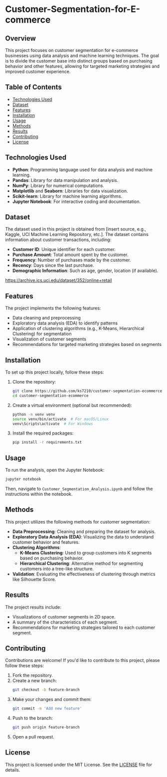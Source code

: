 # Customer-Segmentation-for-E-commerce


## Overview

This project focuses on customer segmentation for e-commerce businesses using data analysis and machine learning techniques. The goal is to divide the customer base into distinct groups based on purchasing behavior and other features, allowing for targeted marketing strategies and improved customer experience.

## Table of Contents

- [Technologies Used](#technologies-used)
- [Dataset](#dataset)
- [Features](#features)
- [Installation](#installation)
- [Usage](#usage)
- [Methods](#methods)
- [Results](#results)
- [Contributing](#contributing)
- [License](#license)


## Technologies Used

- **Python**: Programming language used for data analysis and machine learning.
- **Pandas**: Library for data manipulation and analysis.
- **NumPy**: Library for numerical computations.
- **Matplotlib** and **Seaborn**: Libraries for data visualization.
- **Scikit-learn**: Library for machine learning algorithms.
- **Jupyter Notebook**: For interactive coding and documentation.

## Dataset

The dataset used in this project is obtained from [insert source, e.g., Kaggle, UCI Machine Learning Repository, etc.]. The dataset contains information about customer transactions, including:

- **Customer ID**: Unique identifier for each customer.
- **Purchase Amount**: Total amount spent by the customer.
- **Frequency**: Number of purchases made by the customer.
- **Recency**: Days since the last purchase.
- **Demographic Information**: Such as age, gender, location (if available).

https://archive.ics.uci.edu/dataset/352/online+retail

## Features

The project implements the following features:

- Data cleaning and preprocessing
- Exploratory data analysis (EDA) to identify patterns
- Application of clustering algorithms (e.g., K-Means, Hierarchical Clustering) for segmentation
- Visualization of customer segments
- Recommendations for targeted marketing strategies based on segments

## Installation

To set up this project locally, follow these steps:

1. Clone the repository:
   ```bash
   git clone https://github.com/ks7210/customer-segmentation-ecommerce.git
   cd customer-segmentation-ecommerce


2. Create a virtual environment (optional but recommended):
   ```bash
   python -m venv venv
   source venv/bin/activate  # For macOS/Linux
   venv\Scripts\activate  # For Windows
   ```

3. Install the required packages:
   ```bash
   pip install -r requirements.txt
   ```

## Usage

To run the analysis, open the Jupyter Notebook:
```bash
jupyter notebook
```
Then, navigate to `Customer_Segmentation_Analysis.ipynb` and follow the instructions within the notebook.

## Methods

This project utilizes the following methods for customer segmentation:

- **Data Preprocessing**: Cleaning and preparing the dataset for analysis.
- **Exploratory Data Analysis (EDA)**: Visualizing the data to understand customer behavior and features.
- **Clustering Algorithms**:
  - **K-Means Clustering**: Used to group customers into K segments based on purchasing behavior.
  - **Hierarchical Clustering**: Alternative method for segmenting customers into a tree-like structure.
- **Validation**: Evaluating the effectiveness of clustering through metrics like Silhouette Score.

## Results

The project results include:

- Visualizations of customer segments in 2D space.
- A summary of the characteristics of each segment.
- Recommendations for marketing strategies tailored to each customer segment.

## Contributing

Contributions are welcome! If you'd like to contribute to this project, please follow these steps:

1. Fork the repository.
2. Create a new branch:
   ```bash
   git checkout -b feature-branch
   ```
3. Make your changes and commit them:
   ```bash
   git commit -m 'Add new feature'
   ```
4. Push to the branch:
   ```bash
   git push origin feature-branch
   ```
5. Open a pull request.

## License

This project is licensed under the MIT License. See the [LICENSE](LICENSE) file for details.
